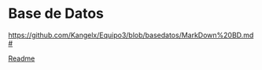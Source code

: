 # Base de Datos

https://github.com/Kangelx/Equipo3/blob/basedatos/MarkDown%20BD.md#

[Readme](README.md)
